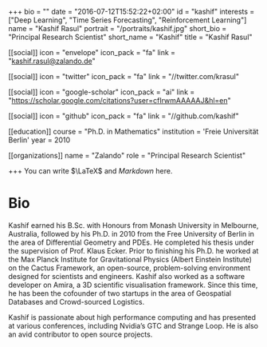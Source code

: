 +++
bio = ""
date = "2016-07-12T15:52:22+02:00"
id = "kashif"
interests = ["Deep Learning", "Time Series Forecasting", "Reinforcement Learning"]
name = "Kashif Rasul"
portrait = "/portraits/kashif.jpg"
short_bio = "Principal Research Scientist"
short_name = "Kashif"
title = "Kashif Rasul"

[[social]]
    icon = "envelope"
    icon_pack = "fa"
    link = "kashif.rasul@zalando.de"

[[social]]
    icon = "twitter"
    icon_pack = "fa"
    link = "//twitter.com/krasul"

[[social]]
    icon = "google-scholar"
    icon_pack = "ai"
    link = "https://scholar.google.com/citations?user=cfIrwmAAAAAJ&hl=en"

[[social]]
    icon = "github"
    icon_pack = "fa"
    link = "//github.com/kashif"

[[education]]
    course = "Ph.D. in Mathematics"
    institution = 'Freie Universität Berlin'
    year = 2010

[[organizations]]
    name = "Zalando"
    role = "Principal Research Scientist"

+++
You can write $\LaTeX$ and *Markdown* here.

# Bio

Kashif earned his B.Sc. with Honours from Monash University in Melbourne, Australia, followed by his Ph.D. in 2010 from the Free University of Berlin in the area of Differential Geometry and PDEs. He completed his thesis under the supervision of Prof. Klaus Ecker. Prior to finishing his Ph.D. he worked at the Max Planck Institute for Gravitational Physics (Albert Einstein Institute) on the Cactus Framework, an open-source, problem-solving environment designed for scientists and engineers. Kashif also worked as a software developer on Amira, a 3D scientific visualisation framework. Since this time, he has been the cofounder of two startups in the area of Geospatial Databases and Crowd-sourced Logistics.
 
Kashif is passionate about high performance computing and has presented at various conferences, including Nvidia’s GTC and Strange Loop. He is also an avid contributor to open source projects.

